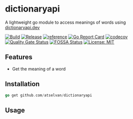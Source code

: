 # dictionaryapi

A lightweight go module to access meanings of words using [dictionaryapi.dev](https://dictionaryapi.dev)

[![Build](https://github.com/atselvan/dictionaryapi/actions/workflows/build.yaml/badge.svg)](https://github.com/atselvan/dictionaryapi/actions/workflows/build.yaml)
[![Release](https://github.com/atselvan/dictionaryapi/actions/workflows/release.yaml/badge.svg)](https://github.com/atselvan/dictionaryapi/actions/workflows/release.yaml)
[![reference](https://img.shields.io/badge/godoc-docs-blue.svg?label=&logo=go)](https://godoc.org/github.com/atselvan/dictionaryapi)
[![Go Report Card](https://goreportcard.com/badge/github.com/atselvan/dictionaryapi)](https://goreportcard.com/report/github.com/atselvan/dictionaryapi)
[![codecov](https://codecov.io/gh/atselvan/dictionaryapi/branch/master/graph/badge.svg)](https://codecov.io/gh/atselvan/dictionaryapi)
[![Quality Gate Status](https://sonarcloud.io/api/project_badges/measure?project=atselvan_dictionaryapi&metric=alert_status)](https://sonarcloud.io/summary/new_code?id=atselvan_dictionaryapi)
[![FOSSA Status](https://app.fossa.com/api/projects/git%2Bgithub.com%2Fatselvan%2Fdictionaryapi.svg?type=shield)](https://app.fossa.com/projects/git%2Bgithub.com%2Fatselvan%2Fdictionaryapi?ref=badge_shield)
[![License: MIT](https://img.shields.io/badge/License-MIT-yellow.svg)](https://opensource.org/licenses/MIT)

## Features

* Get the meaning of a word

## Installation

```go
go get github.com/atselvan/dictionaryapi
```

## Usage

```go

```
